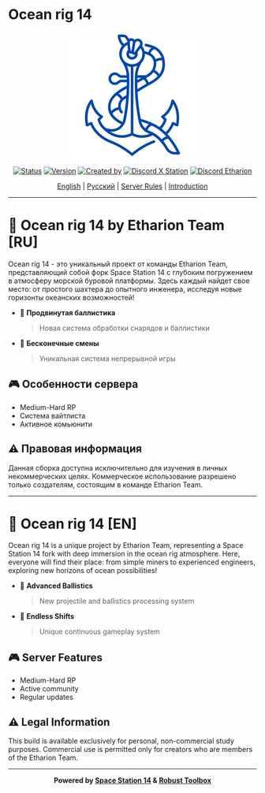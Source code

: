 # Ocean rig 14

<p align="center">
  <img alt="X Station Logo" width="256" height="256" src="oceanrig_logo.png" />
</p>

<div align="center">
  
[![Status](https://img.shields.io/badge/status-in%20development-yellow)](https://github.com/S1riuSS3301/XStationOrbitalSpark)
[![Version](https://img.shields.io/badge/version-0.2-blue)](https://github.com/S1riuSS3301/XStationOrbitalSpark/releases)
[![Created by](https://img.shields.io/badge/created%20by-Sirius-purple)](https://github.com/S1riuSS3301)
[![Discord X Station](https://img.shields.io/discord/1234567890?color=7289DA&label=X%20Station&logo=discord&logoColor=white)](https://discord.gg/69XeTVfnzT)
[![Discord Etharion](https://img.shields.io/discord/1234567890?color=7289DA&label=Etharion%20Team&logo=discord&logoColor=white)](https://discord.gg/w2gB8P782S)

[English](#english) | [Русский](#русский) | [Server Rules](Resources/ServerInfo/Gameplay.txt) | [Introduction](Resources/ServerInfo/Intro.txt)

</div>

---

<a name="русский"></a>
# 🚀 Ocean rig 14 by Etharion Team [RU]

Ocean rig 14 - это уникальный проект от команды Etharion Team, представляющий собой форк Space Station 14 с глубоким погружением в атмосферу морской буровой платформы. Здесь каждый найдет свое место: от простого шахтера до опытного инженера, исследуя новые горизонты океанских возможностей!

- 🎯 **Продвинутая баллистика**
  > Новая система обработки снарядов и баллистики

- 🔄 **Бесконечные смены**
  > Уникальная система непрерывной игры

## 🎮 Особенности сервера
- Medium-Hard RP
- Система вайтлиста
- Активное комьюнити

## ⚠️ Правовая информация
Данная сборка доступна исключительно для изучения в личных некоммерческих целях. Коммерческое использование разрешено только создателям, состоящим в команде Etharion Team.

---

<a name="english"></a>
# 🚀 Ocean rig 14 [EN]

Ocean rig 14 is a unique project by Etharion Team, representing a Space Station 14 fork with deep immersion in the ocean rig atmosphere. Here, everyone will find their place: from simple miners to experienced engineers, exploring new horizons of ocean possibilities!

- 🎯 **Advanced Ballistics**
  > New projectile and ballistics processing system

- 🔄 **Endless Shifts**
  > Unique continuous gameplay system

## 🎮 Server Features
- Medium-Hard RP
- Active community
- Regular updates

## ⚠️ Legal Information
This build is available exclusively for personal, non-commercial study purposes. Commercial use is permitted only for creators who are members of the Etharion Team.

---

<div align="center">

**Powered by [Space Station 14](https://github.com/space-wizards/space-station-14) & [Robust Toolbox](https://github.com/space-wizards/RobustToolbox)**

</div>
